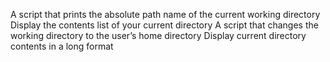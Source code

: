 A  script that prints the absolute path name of the current working directory
Display the contents list of your current directory
A script that changes the working directory to the user’s home directory
Display current directory contents in a long format
